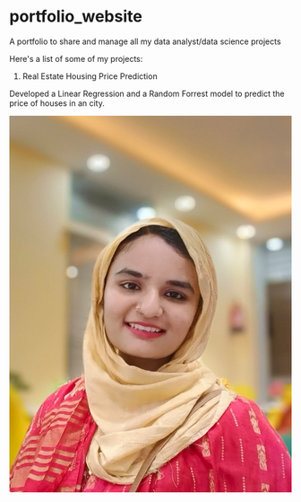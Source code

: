 # portfolio_website
A portfolio to share and manage all my data analyst/data science projects

Here's a list of some of my projects:

1. Real Estate Housing Price Prediction

Developed a Linear Regression and a Random Forrest model to predict the price of houses in an city. 



![My Image](/images/RESUME-PIC.jpg)
